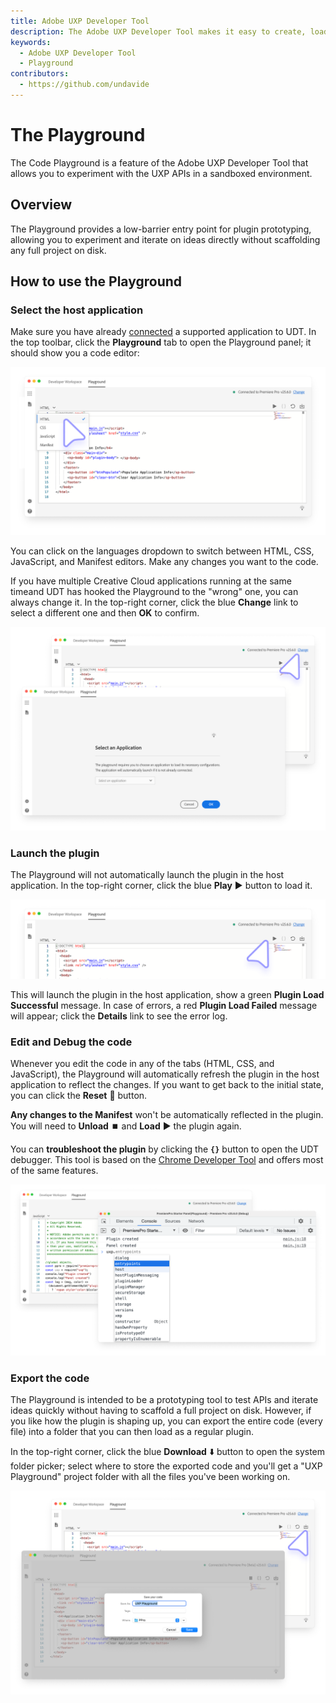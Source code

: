 ```yaml
---
title: Adobe UXP Developer Tool
description: The Adobe UXP Developer Tool makes it easy to create, load, debug, and package UXP-based plugins.
keywords:
  - Adobe UXP Developer Tool
  - Playground
contributors:
  - https://github.com/undavide
---
```


# The Playground

The Code Playground is a feature of the Adobe UXP Developer Tool that allows you to experiment with the UXP APIs in a sandboxed environment.

## Overview

The Playground provides a low-barrier entry point for plugin prototyping, allowing you to experiment and iterate on ideas directly without scaffolding any full project on disk.

## How to use the Playground

### Select the host application

Make sure you have already [connected](index.md#connected-applications) a supported application to UDT. In the top toolbar, click the **Playground** tab to open the Playground panel; it should show you a code editor:

![Playground - HTML editor](./img/playground--html.png)

You can click on the languages dropdown to switch between HTML, CSS, JavaScript, and Manifest editors. Make any changes you want to the code.

If you have multiple Creative Cloud applications running at the same timeand UDT has hooked the Playground to the "wrong" one, you can always change it. In the top-right corner, click the blue **Change** link to select a different one and then **OK** to confirm.

![Playground - Select host application](./img/playground--select-host-app2.png)

### Launch the plugin

The Playground will not automatically launch the plugin in the host application. In the top-right corner, click the blue **Play** ▶️ button to load it.

![Playground - Launch plugin](./img/playground--play.png)

This will launch the plugin in the host application, show a green **Plugin Load Successful** message. In case of errors, a red **Plugin Load Failed** message will appear; click the **Details** link to see the error log.

### Edit and Debug the code

Whenever you edit the code in any of the tabs (HTML, CSS, and JavaScript), the Playground will automatically refresh the plugin in the host application to reflect the changes. If you want to get back to the initial state, you can click the **Reset** 🔄 button.

<InlineAlert slots="text" variant="info"/>

**Any changes to the Manifest** won't be automatically reflected in the plugin. You will need to **Unload** ⏹️ and **Load** ▶️ the plugin again.

You can **troubleshoot the plugin** by clicking the **`{}`** button to open the UDT debugger. This tool is based on the [Chrome Developer Tool](../../../introduction/essentials/tech-stack/index.md#debugging) and offers most of the same features.

![Playground - Debugger](./img/playground--debug.png)

### Export the code

The Playground is intended to be a prototyping tool to test APIs and iterate ideas quickly without having to scaffold a full project on disk. However, if you like how the plugin is shaping up, you can export the entire code (every file) into a folder that you can then load as a regular plugin.

In the top-right corner, click the blue **Download** ⬇️ button to open the system folder picker; select where to store the exported code and you'll get a "UXP Playground" project folder with all the files you've been working on.

![Playground - Download code](./img/playground--export.png)
